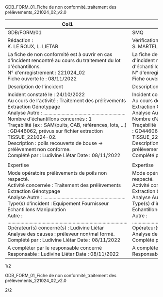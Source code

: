 GDB_FORM_01_Fiche de non conformité_traitement des prélèvements_221024_02_v2.0





|Col1|Fiche de non conformité|Version 2.0|
|---|---|---|
|GDB/FORM/01|SMQ|06/10/2022|
|Rédaction :<br>K. LE ROUX, L. LIETAR|Vérification :<br>S. MARTEL, S. MERLIN|Approbation :<br>L. LIETAR|
|La fiche de non conformité est à ouvrir en cas d'incident rencontré au cours du traitement du lot d'échantillons.<br>N° d'enregistrement : 221024_02<br>Fiche ouverte le : 08/11/2022|La fiche de non conformité est à ouvrir en cas d'incident rencontré au cours du traitement du lot d'échantillons.<br>N° d'enregistrement : 221024_02<br>Fiche ouverte le : 08/11/2022|La fiche de non conformité est à ouvrir en cas d'incident rencontré au cours du traitement du lot d'échantillons.<br>N° d'enregistrement : 221024_02<br>Fiche ouverte le : 08/11/2022|
|Description de l'incident|Description de l'incident|Description de l'incident|
|Incident constaté le : 24/10/2022<br>Au cours de l'activité : Traitement des prélèvements Extraction Génotypage<br>Analyse Autre : ...............................................................<br>Nombre d'échantillons concernés : 1<br>Traçabilité (ex : SAM/puits, CAB, références, lots, ...) : GD446062, prévus sur fichier extraction TISSUE_221024-02.<br>Description : poils recouverts de bouse -> prélèvement non conforme.<br>Complété par : Ludivine Liétar Date : 08/11/2022|Incident constaté le : 24/10/2022<br>Au cours de l'activité : Traitement des prélèvements Extraction Génotypage<br>Analyse Autre : ...............................................................<br>Nombre d'échantillons concernés : 1<br>Traçabilité (ex : SAM/puits, CAB, références, lots, ...) : GD446062, prévus sur fichier extraction TISSUE_221024-02.<br>Description : poils recouverts de bouse -> prélèvement non conforme.<br>Complété par : Ludivine Liétar Date : 08/11/2022|Incident constaté le : 24/10/2022<br>Au cours de l'activité : Traitement des prélèvements Extraction Génotypage<br>Analyse Autre : ...............................................................<br>Nombre d'échantillons concernés : 1<br>Traçabilité (ex : SAM/puits, CAB, références, lots, ...) : GD446062, prévus sur fichier extraction TISSUE_221024-02.<br>Description : poils recouverts de bouse -> prélèvement non conforme.<br>Complété par : Ludivine Liétar Date : 08/11/2022|
||||
|Expertise|Expertise|Expertise|
|Mode opératoire prélèvements de poils non respecté.<br>Activité concernée : Traitement des prélèvements Extraction Génotypage<br>Analyse Autre : ...............................................................<br>Type(s) d'incident : Equipement Fournisseur Echantillons Manipulation<br>Autre : ............................................................................................<br>Opérateur(s) concerné(s) : Ludivine Liétar<br>Analyse des causes : préleveur non/mal formé.<br>Complété par : Ludivine Liétar Date : 08/11/2022|Mode opératoire prélèvements de poils non respecté.<br>Activité concernée : Traitement des prélèvements Extraction Génotypage<br>Analyse Autre : ...............................................................<br>Type(s) d'incident : Equipement Fournisseur Echantillons Manipulation<br>Autre : ............................................................................................<br>Opérateur(s) concerné(s) : Ludivine Liétar<br>Analyse des causes : préleveur non/mal formé.<br>Complété par : Ludivine Liétar Date : 08/11/2022|Mode opératoire prélèvements de poils non respecté.<br>Activité concernée : Traitement des prélèvements Extraction Génotypage<br>Analyse Autre : ...............................................................<br>Type(s) d'incident : Equipement Fournisseur Echantillons Manipulation<br>Autre : ............................................................................................<br>Opérateur(s) concerné(s) : Ludivine Liétar<br>Analyse des causes : préleveur non/mal formé.<br>Complété par : Ludivine Liétar Date : 08/11/2022|
|A compléter par le responsable concerné<br>Responsable : Ludivine Liétar Date : 08/11/2022|A compléter par le responsable concerné<br>Responsable : Ludivine Liétar Date : 08/11/2022|A compléter par le responsable concerné<br>Responsable : Ludivine Liétar Date : 08/11/2022|


1/2

GDB_FORM_01_Fiche de non conformité_traitement des prélèvements_221024_02_v2.0



2/2


